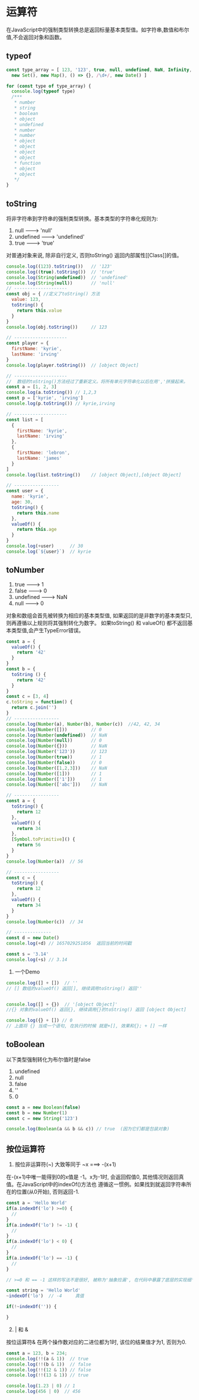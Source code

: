 # 运算符

  在JavaScript中的强制类型转换总是返回标量基本类型值。如字符串,数值和布尔值,不会返回对象和函数。

## typeof

```js
const type_array = [ 123, '123', true, null, undefined, NaN, Infinity, [], {},
  new Set(), new Map(), () => {}, /\d+/, new Date() ]

for (const type of type_array) {
  console.log(typeof type)
  /***
   * number
   * string
   * boolean
   * object
   * undefined
   * number
   * number
   * object
   * object
   * object
   * object
   * function
   * object
   * object
   */
}
```

## toString

  将非字符串到字符串的强制类型转换。基本类型的字符串化规则为:
1. null ---> 'null'
2. undefined ---> 'undefined'
3. true ---> 'true'

  对普通对象来说, 除非自行定义, 否则toString() 返回内部属性[[Class]]的值。

```js
console.log((123).toString())   // '123'
console.log((true).toString())  // 'true'
console.log(String(undefined))  // 'undefined'
console.log(String(null))       // 'null'
// --------------------
const obj = { //定义了toString() 方法
  value: 123,
  toString() {
    return this.value
  }
}
console.log(obj.toString())     // 123

// --------------------
const player = {
  firstName: 'kyrie',
  lastName: 'irving'
}
console.log(player.toString())  // [object Object]

// --------------------
//  数组的toString()方法经过了重新定义。将所有单元字符串化以后在用','拼接起来。
const a = [1, 2, 3]
console.log(a.toString()) // 1,2,3
const p = ['kyrie', 'irving']
console.log(p.toString()) // kyrie,irving

// --------------------
const list = [
  {
    firstName: 'kyrie',
    lastName: 'irving'
  },
  {
    firstName: 'lebron',
    lastName: 'james'
  }
]
console.log(list.toString())    // [object Object],[object Object]

// -----------------
const user = {
  name: 'kyrie',
  age: 30,
  toString() {
    return this.name
  },
  valueOf() {
    return this.age
  }
}
console.log(+user)      // 30
console.log(`${user}`)  // kyrie
```

## toNumber

1. true      ---> 1
2. false     ---> 0
3. undefined ---> NaN
4. null      ---> 0

  对象和数组会首先被转换为相应的基本类型值, 如果返回的是非数字的基本类型只,则再遵循以上规则将其强制转化为数字。
  如果toString() 和 valueOf() 都不返回基本类型值,会产生TypeError错误。
```js
const a = {
  valueOf() {
    return '42'
  }
}
const b = {
  toString () {
    return '42'
  }
}
const c = [3, 4]
c.toString = function() {
  return c.join('')
}
// -----------------
console.log(Number(a), Number(b), Number(c))  //42, 42, 34
console.log(Number([]))         // 0
console.log(Number(undefined))  // NaN
console.log(Number(null))       // 0
console.log(Number({}))         // NaN
console.log(Number('123'))      // 123
console.log(Number(true))       // 1
console.log(Number(false))      // 0
console.log(Number([1,2,3]))    // NaN
console.log(Number([1]))        // 1
console.log(Number(['1']))      // 1
console.log(Number(['abc']))    // NaN

// -----------------
const a = {
  toString() {
    return 12
  },
  valueOf() {
    return 34
  },
  [Symbol.toPrimitive]() {
    return 56
  }
}
console.log(Number(a))  // 56

// -----------------
const c = {
  toString() {
    return 12
  },
  valueOf() {
    return 34
  }
}
console.log(Number(c))  // 34

// --------------
const d = new Date()
console.log(+d) // 1657029251856  返回当前的时间戳

const s = '3.14'
console.log(+s) // 3.14
```
1. 一个Demo

```js
console.log([] + [])  // ''
// [] 数组的valueOf() 返回[], 继续调用toString() 返回'' 


console.log([] + {})  // '[object Object]'
//{} 对象的valueOf() 返回{}, 继续调用{}的toString() 返回 [object Object]

console.log({} + []) // 0
// 上面将 {} 当成一个语句, 在执行的时候 就是+[], 效果和{}; + [] 一样
```

## toBoolean

  以下类型强制转化为布尔值时是false
1. undefined
2. null
3. false
4. ''
5. 0

```js
const a = new Boolean(false)
const b = new Number(1)
const c = new String('123')

console.log(Boolean(a && b && c)) // true  (因为它们都是包装对象)
```

## 按位运算符

1. 按位非运算符(~) 大致等同于 ~x ===> -(x+1)

  在-(x+1)中唯一能得到0的x值是 -1。x为-1时, 会返回假值0, 其他情况则返回真值。在JavaScript中的indexOf()方法也
  遵循这一惯例。如果找到就返回字符串所在的位置(从0开始), 否则返回-1.
```js
const a = 'Hello World'
if(a.indexOf('lo') >=0) {
  //
}
if(a.indexOf('lo') != -1) {
  //
}
if(a.indexOf('lo') < 0) {
  // 
}
if(a.indexOf('lo') == -1) {
  //
}

// >=0 和 == -1 这样的写法不是很好, 被称为'抽象捡漏', 在代码中暴露了底层的实现细节。
```
```js
const string = 'Hello World'
~indexOf('lo')  // -4     真值

if(!~indexOf('')) {

}
```

2. | 和 & 

  按位运算符& 在两个操作数对应的二进位都为1时, 该位的结果值才为1, 否则为0.
  
```js
const a = 123, b = 234;
console.log(!!(a & 1))  // true
console.log(!!(b & 1))  // false
console.log(!!(12 & 1)) // false
console.log(!!(13 & 1)) // true

console.log(1.23 | 0) // 1
console.log(456 | 0)  // 456
```
